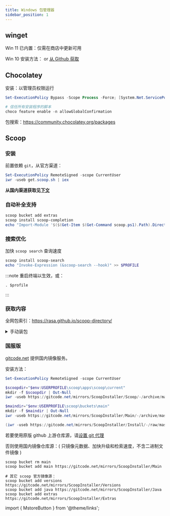 ```yaml
---
title: Windows 包管理器
sidebar_position: 1
---
```


## **winget**

Win 11 已内置：仅需在商店中更新可用

Win 10 安装方法：<MstoreButton id="9NBLGGH4NNS1" name="从商店获取" />
or&nbsp;<a href="https://github.com/microsoft/winget-cli/releases/latest#:~:text=.msixbundle">从 Github 获取</a>

## **Chocolatey**

安装：以管理员权限运行

```powershell
Set-ExecutionPolicy Bypass -Scope Process -Force; [System.Net.ServicePointManager]::SecurityProtocol = [System.Net.ServicePointManager]::SecurityProtocol -bor 3072; iex ((New-Object System.Net.WebClient).DownloadString('https://community.chocolatey.org/install.ps1'))

# 信任所有安装程序的脚本
choco feature enable -n allowGlobalConfirmation
```

包搜索：https://community.chocolatey.org/packages

## **Scoop**

### 安装

前置依赖 `git`，从官方渠道：

```powershell
Set-ExecutionPolicy RemoteSigned -scope CurrentUser
iwr -useb get.scoop.sh | iex

```

**从国内渠道获取见[下文](#国服版)**

### 自动补全支持

```powershell
scoop bucket add extras
scoop install scoop-completion
echo "Import-Module '$($(Get-Item $(Get-Command scoop.ps1).Path).Directory.Parent.FullName)\modules\scoop-completion'" >> $PROFILE

```

### 搜索优化

加快 `scoop search` 查询速度

```powershell
scoop install scoop-search
echo "Invoke-Expression (&scoop-search --hook)" >> $PROFILE

```

:::note 重启终端以生效，或：

    . $profile

:::

### 获取内容

全网包索引：https://rasa.github.io/scoop-directory/

<details>
  <summary>手动装包</summary>

首先，列出包的下载地址：

```powershell
icm {
$app = Read-Host "应用标识名"

$metadata = scoop cat $app | ConvertFrom-Json
echo ""
echo "CHECKVER:" $metadata.checkver
echo ""
echo "LINKS:" $metadata.url
}

```

手动下载好包，然后执行：

```powershell
icm {
. "$(scoop prefix scoop)\lib\core.ps1"
$null = mkdir $cachedir -f
cp (Read-Host "下载的文件路径（可拖入）") (cache_path $app $metadata.version (Read-Host "原下载链接"))
}

```

</details>

### 国服版

<p><a href="https://gitcode.net">gitcode.net</a> 提供国内镜像服务。</p>

安装方法：

```powershell
Set-ExecutionPolicy RemoteSigned -scope CurrentUser

$scoopdir="$env:USERPROFILE\scoop\apps\scoop\current"
mkdir -f $scoopdir | Out-Null
iwr -useb https://gitcode.net/mirrors/ScoopInstaller/Scoop/-/archive/master/Scoop-master.zip -o "$scoopdir\scoop.zip"

$maindir="$env:USERPROFILE\scoop\buckets\main"
mkdir -f $maindir | Out-Null
iwr -useb https://gitcode.net/mirrors/ScoopInstaller/Main/-/archive/master/Main-master.zip -o "$maindir\scoop-main.zip"

(iwr -useb https://gitcode.net/mirrors/ScoopInstaller/Install/-/raw/master/install.ps1).Content -creplace '\s*\$downloader\.downloadFile\(\$SCOOP_.+','' | iex

```

若要使用原版 github 上游仓库源，请<a href="/docs/devenv/git#网络问题" target="_blank">设置 git 代理</a>

否则使用国内镜像仓库源：( 只镜像元数据、加快升级和检索速度，不含二进制文件镜像 )

```shell
scoop bucket rm main
scoop bucket add main https://gitcode.net/mirrors/ScoopInstaller/Main

# 其它 scoop 官方镜像源：
scoop bucket add versions https://gitcode.net/mirrors/ScoopInstaller/Versions
scoop bucket add java https://gitcode.net/mirrors/ScoopInstaller/Java
scoop bucket add extras https://gitcode.net/mirrors/ScoopInstaller/Extras

```

import { MstoreButton } from '@theme/links';
